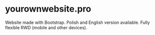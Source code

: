 # yourownwebsite.pro

Website made with Bootstrap. Polish and English version available. Fully flexible RWD (mobile and other devices).
